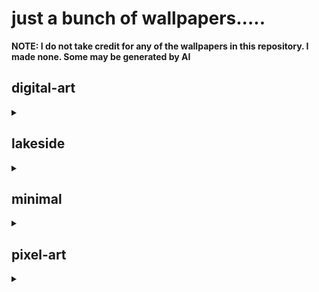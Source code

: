 
# just a bunch of wallpapers.....
**NOTE: I do not take credit for any of the wallpapers in this repository. I made none. Some may be generated by AI**


## digital-art
<details><summary></summary>
<img src="./digital-art/koiMoon.jpg" title="koiMoon"><br>
<img src="./digital-art/lostBetween.jpg" title="lostBetween"><br>
<img src="./digital-art/stardust.jpg" title="stardust"><br>
<img src="./digital-art/spaceBlackHoleThing.jpg" title="spaceBlackHoleThing"><br>
<img src="./digital-art/ancient-temple-valley.jpg" title="ancient-temple-valley"><br>
<img src="./digital-art/bird-statue-on-mountain.jpg" title="bird-statue-on-mountain"><br>
<img src="./digital-art/pink-temple-in-forest.jpg" title="pink-temple-in-forest"><br>
<img src="./digital-art/tranquility.jpg" title="tranquility"><br>
</details>


## lakeside
<details><summary></summary>
<img src="./lakeside/lakeside-6.png" title="lakeside-6"><br>
<img src="./lakeside/lakeside-10.png" title="lakeside-10"><br>
<img src="./lakeside/lakeside-14.png" title="lakeside-14"><br>
<img src="./lakeside/lakeside-15.png" title="lakeside-15"><br>
</details>


## minimal
<details><summary></summary>
<img src="./minimal/desertNight.png" title="desertNight"><br>
<img src="./minimal/mocha-saturn.jpg" title="mocha-saturn"><br>
<img src="./minimal/errorMocha.jpg" title="errorMocha"><br>
<img src="./minimal/dark-cat.png" title="dark-cat"><br>
<img src="./minimal/catppuccin-mocha-logo.png" title="catppuccin-mocha-logo"><br>
<img src="./minimal/saturn-macchiato.jpg" title="saturn-macchiato"><br>
</details>


## pixel-art
<details><summary></summary>
<img src="./pixel-art/nighttimeCityMocha.png" title="nighttimeCityMocha"><br>
</details>

</p>
